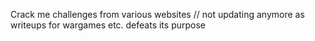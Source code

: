 Crack me challenges from various websites // not updating anymore as writeups for wargames etc. defeats its purpose
